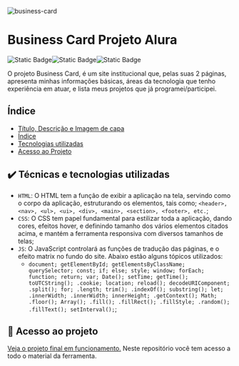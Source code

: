 ![business-card](https://github.com/heitor34studio/business-card/assets/72997122/52f53847-4e5c-4c35-8703-ffcffe89f264)
# Business Card Projeto Alura
![Static Badge](https://img.shields.io/badge/HTML5-orange)![Static Badge](https://img.shields.io/badge/CSS3-blue)![Static Badge](https://img.shields.io/badge/JS-yellow)

O projeto Business Card, é um site institucional que, pelas suas 2 páginas, apresenta minhas informações básicas, áreas da tecnologia que tenho experiência em atuar, e lista meus projetos que já programei/participei.

## Índice

* [Título, Descrição e Imagem de capa](#decodificador-projeto-alura)
* [Índice](#índice)
* [Tecnologias utilizadas](#%EF%B8%8F-técnicas-e-tecnologias-utilizadas)
* [Acesso ao Projeto](#-acesso-ao-projeto)

## ✔️ Técnicas e tecnologias utilizadas

- `HTML`: O HTML tem a função de exibir a aplicação na tela, servindo como o corpo da aplicação, estruturando os elementos, tais como; `<header>, <nav>, <ul>, <ui>, <div>, <main>, <section>, <footer>, etc.`;
- `CSS`: O CSS tem papel fundamental para estilizar toda a aplicação, dando cores, efeitos hover, e definindo tamanho dos vários elementos citados acima, e mantém a ferramenta responsiva com diversos tamanhos de telas;
- `JS`: O JavaScript controlará as funções de tradução das páginas, e o efeito matrix no fundo do site. Abaixo estão alguns tópicos utilizados:
  - `document; getElementById; getElementsByClassName; querySelector; const; if; else; style; window; forEach; function; return; var; Date(); setTime; getTime(); toUTCString(); .cookie; location; reload(); decodeURIComponent; .split(); for; .length; trim(); .indexOf(); substring(); let; .innerWidth; .innerWidth; innerHeight; .getContext(); Math; .floor(); Array(); .fill(); .fillRect(); .fillStyle; .random(); .fillText(); setInterval();`;

## 📁 Acesso ao projeto

[Veja o projeto final em funcionamento.](https://heitor34studio.github.io)
Neste repositório você tem acesso a todo o material da ferramenta.
